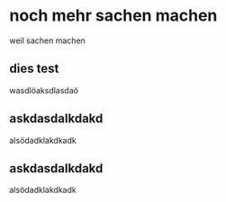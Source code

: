 # noch mehr sachen machen

weil sachen machen

## dies test

wasdlöaksdlasdaö

## askdasdalkdakd

alsödadklakdkadk

## askdasdalkdakd

alsödadklakdkadk